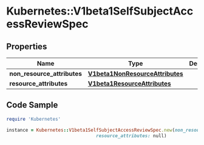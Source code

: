 # Kubernetes::V1beta1SelfSubjectAccessReviewSpec

## Properties

Name | Type | Description | Notes
------------ | ------------- | ------------- | -------------
**non_resource_attributes** | [**V1beta1NonResourceAttributes**](V1beta1NonResourceAttributes.md) |  | [optional] 
**resource_attributes** | [**V1beta1ResourceAttributes**](V1beta1ResourceAttributes.md) |  | [optional] 

## Code Sample

```ruby
require 'Kubernetes'

instance = Kubernetes::V1beta1SelfSubjectAccessReviewSpec.new(non_resource_attributes: null,
                                 resource_attributes: null)
```


